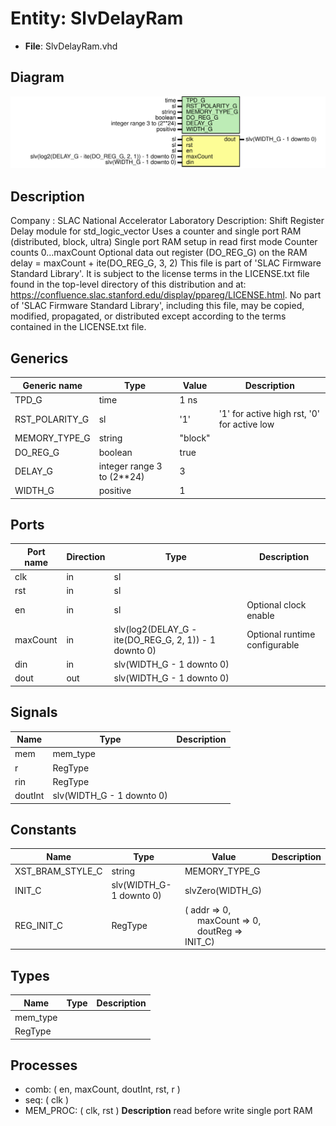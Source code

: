 # Entity: SlvDelayRam

- **File**: SlvDelayRam.vhd
## Diagram

![Diagram](SlvDelayRam.svg "Diagram")
## Description

Company    : SLAC National Accelerator Laboratory
Description: Shift Register Delay module for std_logic_vector
             Uses a counter and single port RAM (distributed, block, ultra)
             Single port RAM setup in read first mode
             Counter counts 0...maxCount
             Optional data out register (DO_REG_G) on the RAM
             delay = maxCount + ite(DO_REG_G, 3, 2)
This file is part of 'SLAC Firmware Standard Library'.
It is subject to the license terms in the LICENSE.txt file found in the
top-level directory of this distribution and at:
   https://confluence.slac.stanford.edu/display/ppareg/LICENSE.html.
No part of 'SLAC Firmware Standard Library', including this file,
may be copied, modified, propagated, or distributed except according to
the terms contained in the LICENSE.txt file.
## Generics

| Generic name   | Type                       | Value   | Description                                 |
| -------------- | -------------------------- | ------- | ------------------------------------------- |
| TPD_G          | time                       | 1 ns    |                                             |
| RST_POLARITY_G | sl                         | '1'     | '1' for active high rst, '0' for active low |
| MEMORY_TYPE_G  | string                     | "block" |                                             |
| DO_REG_G       | boolean                    | true    |                                             |
| DELAY_G        | integer range 3 to (2**24) | 3       |                                             |
| WIDTH_G        | positive                   | 1       |                                             |
## Ports

| Port name | Direction | Type                                                  | Description                   |
| --------- | --------- | ----------------------------------------------------- | ----------------------------- |
| clk       | in        | sl                                                    |                               |
| rst       | in        | sl                                                    |                               |
| en        | in        | sl                                                    | Optional clock enable         |
| maxCount  | in        | slv(log2(DELAY_G - ite(DO_REG_G, 2, 1)) - 1 downto 0) | Optional runtime configurable |
| din       | in        | slv(WIDTH_G - 1 downto 0)                             |                               |
| dout      | out       | slv(WIDTH_G - 1 downto 0)                             |                               |
## Signals

| Name    | Type                      | Description |
| ------- | ------------------------- | ----------- |
| mem     | mem_type                  |             |
| r       | RegType                   |             |
| rin     | RegType                   |             |
| doutInt | slv(WIDTH_G - 1 downto 0) |             |
## Constants

| Name             | Type                    | Value                                                                                                                                          | Description |
| ---------------- | ----------------------- | ---------------------------------------------------------------------------------------------------------------------------------------------- | ----------- |
| XST_BRAM_STYLE_C | string                  |  MEMORY_TYPE_G                                                                                                                                 |             |
| INIT_C           | slv(WIDTH_G-1 downto 0) |  slvZero(WIDTH_G)                                                                                                                              |             |
| REG_INIT_C       | RegType                 |  (       addr     => 0,<br><span style="padding-left:20px">       maxCount => 0,<br><span style="padding-left:20px">       doutReg  => INIT_C) |             |
## Types

| Name     | Type | Description |
| -------- | ---- | ----------- |
| mem_type |      |             |
| RegType  |      |             |
## Processes
- comb: ( en, maxCount, doutInt, rst, r )
- seq: ( clk )
- MEM_PROC: ( clk, rst )
**Description**
read before write single port RAM

